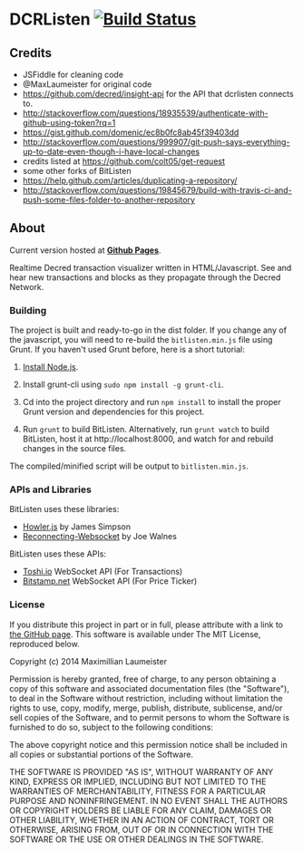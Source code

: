 # DCRListen [![Build Status](https://travis-ci.org/colt05/dcrlisten.svg?branch=gh-pages)](https://travis-ci.org/colt05/dcrlisten)
## Credits
- JSFiddle for cleaning code  
- @MaxLaumeister for original code  
- https://github.com/decred/insight-api for the API that dcrlisten connects to.  
- http://stackoverflow.com/questions/18935539/authenticate-with-github-using-token?rq=1
- https://gist.github.com/domenic/ec8b0fc8ab45f39403dd
- http://stackoverflow.com/questions/999907/git-push-says-everything-up-to-date-even-though-i-have-local-changes
- credits listed at https://github.com/colt05/get-request
- some other forks of BitListen
- https://help.github.com/articles/duplicating-a-repository/
- http://stackoverflow.com/questions/19845679/build-with-travis-ci-and-push-some-files-folder-to-another-repository   
  
## About ##

Current version hosted at [**Github Pages**](http:/colt05.github.io/dcrlisten).

Realtime Decred transaction visualizer written in HTML/Javascript. See and hear new transactions and blocks as they propagate through the Decred Network.

### Building ###

The project is built and ready-to-go in the dist folder. If you change any of the javascript, you will need to re-build the `bitlisten.min.js` file using Grunt. If you haven't used Grunt before, here is a short tutorial:

1. [Install Node.js](https://nodejs.org/download/).

2. Install grunt-cli using `sudo npm install -g grunt-cli`.

2. Cd into the project directory and run `npm install` to install the proper Grunt version and dependencies for this project.

3. Run `grunt` to build BitListen. Alternatively, run `grunt watch` to build BitListen, host it at http://localhost:8000, and watch for and rebuild changes in the source files.

The compiled/minified script will be output to `bitlisten.min.js`.

### APIs and Libraries ###

BitListen uses these libraries:

* [Howler.js](http://goldfirestudios.com/blog/104/howler.js-Modern-Web-Audio-Javascript-Library) by James Simpson
* [Reconnecting-Websocket](https://github.com/joewalnes/reconnecting-websocket) by Joe Walnes

BitListen uses these APIs:

* [Toshi.io](https://toshi.io/docs/) WebSocket API (For Transactions)
* [Bitstamp.net](https://www.bitstamp.net/) WebSocket API (For Price Ticker)

### License ###

If you distribute this project in part or in full, please attribute with a link to [the GitHub page](https://github.com/MaxLaumeister/bitlisten). This software is available under The MIT License, reproduced below.

Copyright (c) 2014 Maximillian Laumeister

Permission is hereby granted, free of charge, to any person obtaining a copy of this software and associated documentation files (the "Software"), to deal in the Software without restriction, including without limitation the rights to use, copy, modify, merge, publish, distribute, sublicense, and/or sell copies of the Software, and to permit persons to whom the Software is furnished to do so, subject to the following conditions:

The above copyright notice and this permission notice shall be included in all copies or substantial portions of the Software.

THE SOFTWARE IS PROVIDED "AS IS", WITHOUT WARRANTY OF ANY KIND, EXPRESS OR IMPLIED, INCLUDING BUT NOT LIMITED TO THE WARRANTIES OF MERCHANTABILITY, FITNESS FOR A PARTICULAR PURPOSE AND NONINFRINGEMENT. IN NO EVENT SHALL THE AUTHORS OR COPYRIGHT HOLDERS BE LIABLE FOR ANY CLAIM, DAMAGES OR OTHER LIABILITY, WHETHER IN AN ACTION OF CONTRACT, TORT OR OTHERWISE, ARISING FROM, OUT OF OR IN CONNECTION WITH THE SOFTWARE OR THE USE OR OTHER DEALINGS IN THE SOFTWARE.
